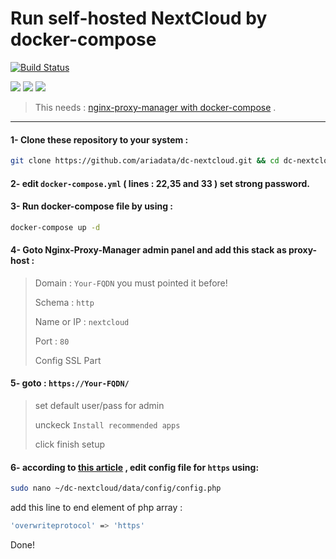 # Run self-hosted NextCloud by docker-compose
[![Build Status](https://files.ariadata.co/file/ariadata_logo.png)](https://ariadata.co)

![](https://img.shields.io/github/stars/ariadata/dc-nextcloud.svg)
![](https://img.shields.io/github/watchers/ariadata/dc-nextcloud.svg)
![](https://img.shields.io/github/forks/ariadata/dc-nextcloud.svg)

> This needs : [nginx-proxy-manager with docker-compose](https://github.com/ariadata/dc-nginxproxymanager) .

---
#### 1- Clone these repository to your system :
```sh
git clone https://github.com/ariadata/dc-nextcloud.git && cd dc-nextcloud && rm -rf .git
```
#### 2- edit `docker-compose.yml` ( lines : 22,35 and 33 ) set strong password.

#### 3- Run docker-compose file by using :
```sh
docker-compose up -d
```
#### 4- Goto Nginx-Proxy-Manager admin panel and add this stack as proxy-host :
> Domain : `Your-FQDN` you must pointed it before!
> 
> Schema : `http`
> 
> Name or IP : `nextcloud`
> 
> Port : `80`
>
> Config SSL Part

#### 5- goto : `https://Your-FQDN/`
> set default user/pass for admin
>
> unckeck `Install recommended apps`
>
> click finish setup

#### 6- according to [this article](https://www.the-digital-life.com/nextcloud-nginx-proxy-manager-in-10-minutes/) , edit config file for `https` using:
```sh
sudo nano ~/dc-nextcloud/data/config/config.php
```
add this line to end element of php array :
```sh
'overwriteprotocol' => 'https'
```

Done!


